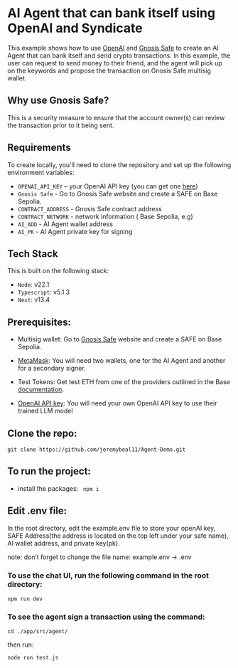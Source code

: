 # AI Agent that can bank itself using OpenAI and Syndicate

This example shows how to use [OpenAI](https://openai.com) and [Gnosis Safe](https://app.safe.global/welcome) to create an AI Agent that can bank itself and send crypto transactions. In this example, the user can request to send money to their friend, and the agent will pick up on the keywords and propose the transaction on Gnosis Safe multisig wallet. 

## Why use Gnosis Safe?
This is a security measure to ensure that the account owner(s) can review the transaction prior to it being sent.

## Requirements

To create locally, you'll need to clone the repository and set up the following environment variables:

- `OPENAI_API_KEY` – your OpenAI API key (you can get one [here](https://platform.openai.com/account/api-keys))
- `Gnosis Safe` - Go to Gnosis Safe website and create a SAFE on Base Sepolia.
- `CONTRACT_ADDRESS` - Gnosis Safe contract address
- `CONTRACT_NETWORK` - network information ( Base Sepolia, e.g)
- `AI_ADD` - AI Agent wallet address
- `AI_PK` - AI Agent private key for signing 

## Tech Stack

This is built on the following stack:
- `Node`: v22.1
- `Typescript`: v5.1.3 
- `Next`: v13.4

## Prerequisites:

- Multisig wallet: Go to [Gnosis Safe](https://app.safe.global/welcome) website and create a SAFE on Base Sepolia.

- [MetaMask](https://metamask.io/download/): You will need two wallets, one for the AI Agent and another for a secondary signer.

- Test Tokens: Get test ETH from one of the providers outlined in the Base [documentation](https://docs.base.org/docs/tools/network-faucets/).

- [OpenAI API key](https://platform.openai.com/docs/quickstart/account-setup): You will need your own OpenAI API key to use their trained LLM model

## Clone the repo:

```git clone https://github.com/jeremybeal11/Agent-Demo.git```

## To run the project: 
- install the packages: ``` npm i```

## Edit .env file:

In the root directory, edit the example.env file to store your openAI key, SAFE Address(the address is located on the top left under your safe name), AI wallet address, and private key(pk).

note: don’t forget to change the file name: example.env -> .env

### To use the chat UI, run the following command in the root directory:
`npm run dev`


### To see the agent sign a transaction using the command:
`cd ./app/src/agent/`

then run:

`node run test.js`
